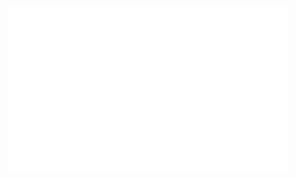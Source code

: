 ![](https://raw.githubusercontent.com/andyret26/stats/master/generated/languages.svg#gh-dark-mode-only)


